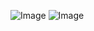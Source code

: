 ![Image](https://lh3.googleusercontent.com/BsXVHZ1izyNfmry0LTZnVwfnPPjBlmA_phQ3-DbWfJPTglVOnhzUUQnHkwEe7X5f2Shs_X_2B_h9OuOILXsO9syHSbCRjulLFUNBvlLEMtDobxYHhl5q_fb9b-a8bSsOyPmaLv1P6xRUGTrOkcNendWM1R9TkxTi35es6CLnysNINJjzWCckcg5HmeYi1Ouj0hDB2MW5sTHPEhzIJRXQju_EEHDR_YPjOEezpb0SVI4g1RKX_NJ39Uf_YJUGsLZeoazzw5uMjdDWgmdsiF1JY2JftyOav9XcRNtjQ_V9354s1hol-l2CPP2aSMml3JW7FqUQkLvtPbA4tRsO6MDJjTXVwtB57fm_FSGZAE2J4W27GFuQzX04XDZl81vn4020okuL8kV0iIKdGoP89_W5uDmuCn-j4ZR0p2M2zatB5qEKYWsQkah2AQM44HWI9j7drFRcsM06lmubj6jJh4FCjzyNbQktxyIZr4hz3I5g-VKRwYYN0ZlfiGvY_ga_eVe-mUQBBcZBCP0RWT0HXFIHrZ6fcltz_ysViPQW78reXOBVHJYay-HBNhJJNEG94G-T1HG3NnOIrmphXPkuXfhEodwuvUoFVZRU0L2HVtaDckSwhMMDwLBUHWXcjB6fqzMpDZ740mVbokMAxLBfevtIZcd5UMDy5wZ1=w992-h559-no)
![Image](https://lh3.googleusercontent.com/73SnBJb-Jnn-pS_3kZHZrTBeHpRsdzKqS29HLvA7RK0oVvlhvkEtv9zKG2q6PJyspWk5GGOfuqL-Xe7B9wq9baVyk96yhMOijps-aJRu5ntSsYQzdDRfPquEB2Cia7Oe2XOAtDcJSNGqrSzX6CJKULH4mgIbtV0vUkeaGz5ONzElFoYLqi-gaaCVAi8P6tbYC9cqni2JmTLGRxDFpTWtdzcRu9plAwX8B3LxwZvZGDlsySw3aFakMejzudurvAzhtjPmdfiMHLt6XhGmMojlpMVu7mGdPhcWfQHUSVR0NQHVbZ4PnGlNlLTB5-GNABE1YROz1D-94By9poUp6kwu_ZbElSaOO9HGPZ9TZke7j0rwfCNLkVTomAbooOUPoovRuKYc2KBMYFhCMEV72Mgxzt55DU4nwV-3QDDIYXd0g8-az8n8mr8MU9lxs7VDAdTGe7MylAY6htbRewmV4bgU5Q7vuORllRVcmhem0PZtPoxRf2XVrx0jVHEdugZ0O6QT2uIJcYLxYbvGpP8AwHG8BCLr5lnfiyS4J1ReIR8zMwIOeUKf-f7eaOGzXgwEWe3s-MKEqH7tP6J2HXdIkCUONTOfjjx5MGESE8cZ6eyhDs40uB8eysRS4Uxt_dbVw5M5Mx9m9ATKUPHdfZ3AvbMon2AJQ7NC4rgp=w994-h559-no)

